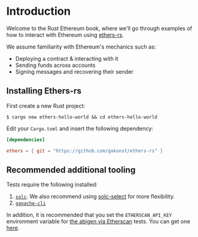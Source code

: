 # Introduction

Welcome to the Rust Ethereum book, where we'll go through examples of how to interact with Ethereum
using [ethers-rs](https://github.com/gakonst/ethers-rs/).

We assume familiarity with Ethereum's mechanics such as:

* Deploying a contract & interacting with it
* Sending funds across accounts
* Signing messages and recovering their sender

## Installing Ethers-rs

First create a new Rust project:

```console
$ cargo new ethers-hello-world && cd ethers-hello-world
```

Edit your `Cargo.toml` and insert the following dependency:

```toml
[dependencies]

ethers = { git = "https://github.com/gakonst/ethers-rs" }
```

## Recommended additional tooling

Tests require the following installed:

1. [`solc`](https://solidity.readthedocs.io/en/latest/installing-solidity.html). We also recommend
   using [solc-select](https://github.com/crytic/solc-select) for more flexibility.
2. [`ganache-cli`](https://github.com/trufflesuite/ganache-cli#installation)

In addition, it is recommended that you set the `ETHERSCAN_API_KEY` environment variable
for [the abigen via Etherscan](https://github.com/gakonst/ethers-rs/blob/master/ethers/tests/major_contracts.rs) tests.
You can get one [here](https://etherscan.io/apis).